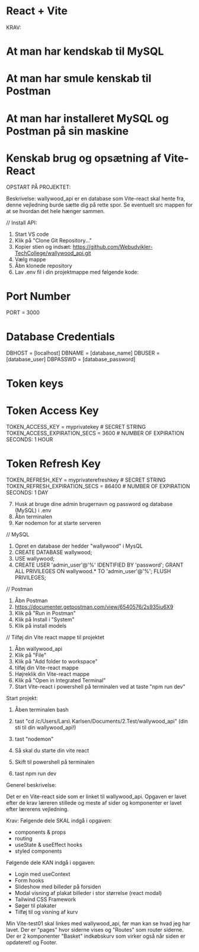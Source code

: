 # React + Vite

KRAV: 

# At man har kendskab til MySQL
# At man har smule kenskab til Postman
# At man har installeret MySQL og Postman på sin maskine
# Kenskab brug og opsætning af Vite-React

OPSTART PÅ PROJEKTET:

Beskrivelse: wallywood_api er en database som Vite-react skal hente fra, denne vejledning burde sætte dig på rette spor. Se eventuelt src mappen for at se hvordan det hele hænger sammen. 

// Install API:
1. Start VS code
2. Klik på "Clone Git Repository..."
3. Kopier stien og indsæt: https://github.com/Webudvikler-TechCollege/wallywood_api.git
4. Vælg mappe
5. Åbn klonede repository
6. Lav .env  fil i din projektmappe med følgende kode: 
# Port Number
PORT = 3000

# Database Credentials
DBHOST = [localhost]
DBNAME = [database_name]
DBUSER = [database_user]
DBPASSWD = [database_password]

# Token keys ############

# Token Access Key
TOKEN_ACCESS_KEY = myprivatekey # SECRET STRING 
TOKEN_ACCESS_EXPIRATION_SECS = 3600 # NUMBER OF EXPIRATION SECONDS: 1 HOUR

# Token Refresh Key
TOKEN_REFRESH_KEY = myprivaterefreshkey # SECRET STRING 
TOKEN_REFRESH_EXPIRATION_SECS = 86400 # NUMBER OF EXPIRATION SECONDS: 1 DAY

7. Husk at bruge dine admin brugernavn og password og database (MySQL) i .env
8. Åbn terminalen
9. Kør nodemon for at starte serveren

// MySQL
1. Opret en database der hedder "wallywood" i MysQL
2. CREATE DATABASE wallywood;
3. USE wallywood;
4. CREATE USER 'admin_user'@'%' IDENTIFIED BY 'password';
GRANT ALL PRIVILEGES ON wallywood.* TO 'admin_user'@'%';
FLUSH PRIVILEGES;


// Postman
1. Åbn Postman
2. https://documenter.getpostman.com/view/6540576/2s935iu6X9
3. Klik på "Run in Postman"
4. Klik på Install i "System"
5. Klik på install models


// Tilføj din Vite react mappe til projektet
1. Åbn wallywood_api
2. Klik på "File"
3. Klik på "Add folder to workspace"
4. tilføj din Vite-react mappe
5. Højreklik din Vite-react mappe
6. Klik på "Open in Integrated Terminal"
7. Start Vite-react i powershell på terminalen ved at taste "npm run dev"


Start projekt:
1.  Åben terminalen bash
2.  tast "cd /c/Users/Lars\ Karlsen/Documents/2.Test/wallywood_api" (din sti til din wallywood_api!)
3.  tast "nodemon"

4. Så skal du starte din vite react
5. Skift til powershell på terminalen
6. tast npm run dev

Generel beskrivelse:

Det er en Vite-react side som er linket til wallywood_api. Opgaven er lavet efter de krav læreren stillede og meste af sider og komponenter er lavet efter lærerens vejledning.

Krav: Følgende dele SKAL indgå i opgaven:

- components & props
- routing
- useState & useEffect hooks
- styled components

Følgende dele KAN indgå i opgaven:

- Login med useContext
- Form hooks
- Slideshow med billeder på forsiden
- Modal visning af plakat billeder i stor størrelse (react modal)
- Tailwind CSS Framework
- Søger til plakater
- Tilføj til og visning af kurv

Min Vite-test01 skal linkes med wallywood_api, før man kan se hvad jeg har lavet. Der er "pages" hvor siderne vises og "Routes" som router siderne. Der er 2 komponenter "Basket" indkøbskurv som virker også når siden er opdateret! og Footer. 